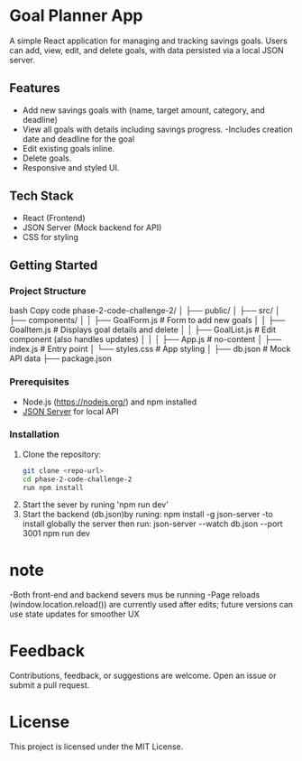 # Goal Planner App

A simple React application for managing and tracking savings goals. Users can add, view, edit, and delete goals, with data persisted via a local JSON server.

## Features

- Add new savings goals with (name, target amount,   category, and deadline)
- View all goals with details including savings progress.
-Includes creation date and deadline for the goal
- Edit existing goals inline.
- Delete goals.
- Responsive and styled UI.

##  Tech Stack

- React (Frontend)
- JSON Server (Mock backend for API)
- CSS for styling
## Getting Started

### Project Structure
bash
Copy code
phase-2-code-challenge-2/
│
├── public/
│
├── src/
│   ├── components/
│   │   ├── GoalForm.js       # Form to add new goals
│   │   ├── GoalItem.js       # Displays goal details and delete
│   │   ├── GoalList.js       # Edit component (also handles updates)
│   │
│   ├── App.js                # no-content
│   ├── index.js              # Entry point
│   └── styles.css            # App styling
│
├── db.json                  # Mock API data
├── package.json

### Prerequisites

- Node.js (https://nodejs.org/) and npm installed
- [JSON Server](https://github.com/typicode/json-server) for local API

### Installation

1. Clone the repository:
   ```sh
   git clone <repo-url>
   cd phase-2-code-challenge-2
   run npm install
2. Start the sever by runing 'npm run dev'
3. Start the backend (db.json)by runing:
      npm install -g json-server
        -to install globally the server
    then run:
     json-server --watch db.json --port 3001 npm run dev
# note
 -Both front-end and backend severs mus be running 
 -Page reloads (window.location.reload()) are currently used after edits; future versions can use state updates for smoother UX
  
# Feedback
Contributions, feedback, or suggestions are welcome. Open an issue or submit a pull request.
# License
This project is licensed under the MIT License.